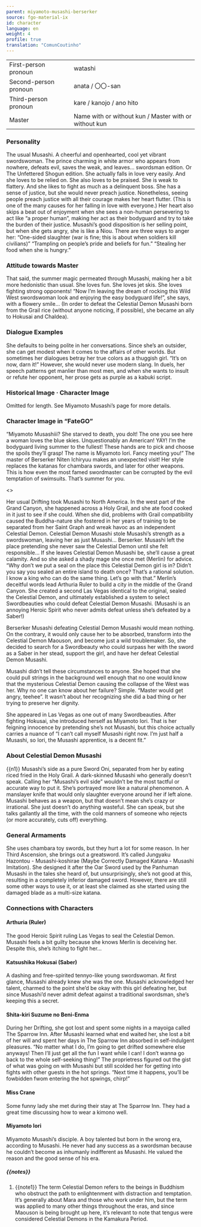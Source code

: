 ```yaml
---
parent: miyamoto-musashi-berserker
source: fgo-material-ix
id: character
language: en
weight: 4
profile: true
translation: "ComunCoutinho"
---
```


<table>
  <tr><td>First-person pronoun</td><td>watashi</td></tr>
  <tr><td>Second-person pronoun</td><td>anata / 〇〇-san</td></tr>
  <tr><td>Third-person pronoun</td><td>kare / kanojo / ano hito</td></tr>
  <tr><td>Master</td><td>Name with or without kun / Master with or without kun</td></tr>
</table>

### Personality

The usual Musashi.
A cheerful and openhearted, cool yet vibrant swordswoman.
The prince charming in white armor who appears from nowhere, defeats evil, saves the weak, and leaves… swordsman edition. Or The Unfettered Shogun edition.
She actually falls in love very easily.
And she loves to be relied on. She also loves to be praised. She is weak to flattery.
And she likes to fight as much as a delinquent boss.
She has a sense of justice, but she would never preach justice.
Nonetheless, seeing people preach justice with all their courage makes her heart flutter. (This is one of the many causes for her falling in love with everyone.)
Her heart also skips a beat out of enjoyment when she sees a non-human persevering to act like “a proper human”, making her act as their bodyguard and try to take the burden of their justice.
Musashi’s good disposition is her selling point, but when she gets angry, she is like a Niou.
There are three ways to anger her:
“One-sided slaughter (war is fine; this is about when soldiers kill civilians)”
“Trampling on people’s pride and beliefs for fun.”
“Stealing her food when she is hungry.”

### Attitude towards Master

That said, the summer magic permeated through Musashi, making her a bit more hedonistic than usual.
She loves fun. She loves jet skis. She loves fighting strong opponents!
“Now I’m leaving the dream of rocking this Wild West swordswoman look and enjoying the easy bodyguard life!”, she says, with a flowery smile… (In order to defeat the Celestial Demon Musashi born from the Grail rice (without anyone noticing, if possible), she became an ally to Hokusai and Chaldea).

### Dialogue Examples

She defaults to being polite in her conversations.
Since she’s an outsider, she can get modest when it comes to the affairs of other worlds.
But sometimes her dialogues betray her true colors as a thuggish girl. “It’s on now, darn it!”
However, she would never use modern slang.
In duels, her speech patterns get manlier than most men, and when she wants to insult or refute her opponent, her prose gets as purple as a kabuki script.

### Historical Image · Character Image

Omitted for length. See Miyamoto Musashi’s page for more details.

### Character Image in “FateGO”

“Miyamoto Musashiii? She starved to death, you dolt! The one you see here a woman loves the blue skies. Unquestionably an American! YAY! I’m the bodyguard living summer to the fullest! These hands are to pick and choose the spoils they’ll grasp! The name is Miyamoto Iori. Fancy meeting you!”
The master of Berserker Niten Ichiryuu makes an unexpected visit! Her style replaces the katanas for chambara swords, and later for other weapons.
This is how even the most famed swordmaster can be corrupted by the evil temptation of swimsuits. That’s summer for you.

<>

Her usual Drifting took Musashi to North America.
In the west part of the Grand Canyon, she happened across a Holy Grail, and she ate food cooked in it just to see if she could. When she did, problems with Grail compatibility caused the Buddha-nature she fostered in her years of training to be separated from her Saint Graph and wreak havoc as an independent Celestial Demon.
Celestial Demon Musashi stole Musashi’s strength as a swordswoman, leaving her as just Musashi… Berserker.
Musashi left the place pretending she never saw the Celestial Demon until she felt responsible… If she leaves Celestial Demon Musashi be, she’ll cause a great calamity. And so she asked a shady mage she once met (Merlin) for advice.
“Why don’t we put a seal on the place this Celestial Demon girl is in? Didn’t you say you sealed an entire island to death once? That’s a rational solution. I know a king who can do the same thing. Let’s go with that.”
Merlin’s deceitful words lead Arthuria Ruler to build a city in the middle of the Grand Canyon. She created a second Las Vegas identical to the original, sealed the Celestial Demon, and ultimately established a system to select Swordbeauties who could defeat Celestial Demon Musashi. (Musashi is an annoying Heroic Spirit who never admits defeat unless she’s defeated by a Saber!)

Berserker Musashi defeating Celestial Demon Musashi would mean nothing. On the contrary, it would only cause her to be absorbed, transform into the Celestial Demon Maouson, and become just a wild troublemaker.
So, she decided to search for a Swordbeauty who could surpass her with the sword as a Saber in her stead, support the girl, and have her defeat Celestial Demon Musashi.

Musashi didn’t tell these circumstances to anyone.
She hoped that she could pull strings in the background well enough that no one would know that the mysterious Celestial Demon causing the collapse of the West was her.
Why no one can know about her failure? Simple. “Master would get angry, teehee”.
It wasn’t about her recognizing she did a bad thing or her trying to preserve her dignity.

She appeared in Las Vegas as one out of many Swordbeauties.
After fighting Hokusai, she introduced herself as Miyamoto Iori.
That is her feigning innocence by pretending she’s not Musashi, but this choice actually carries a nuance of “I can’t call myself Musashi right now. I’m just half a Musashi, so Iori, the Musashi apprentice, is a decent fit.”

### About Celestial Demon Musashi

{{n1}}
Musashi’s side as a pure Sword Oni, separated from her by eating riced fried in the Holy Grail.
A dark-skinned Musashi who generally doesn’t speak.
Calling her “Musashi’s evil side” wouldn’t be the most tactful or accurate way to put it.
She’s portrayed more like a natural phenomenon. A manslayer knife that would only slaughter everyone around her if left alone.
Musashi behaves as a weapon, but that doesn’t mean she’s crazy or irrational.
She just doesn’t do anything wasteful. She can speak, but she talks gallantly all the time, with the cold manners of someone who rejects (or more accurately, cuts off) everything.

### General Armaments

She uses chambara toy swords, but they hurt a lot for some reason.
In her Third Ascension, she brings out a greatsword. It’s called Jungyaku Hazontou - Musashi-koshirae (Maybe Correctly Damaged Katana - Musashi Imitation).
She designed it after the Oar Sword used by the Panhuman Musashi in the tales she heard of, but unsurprisingly, she’s not good at this, resulting in a completely inferior damaged sword. However, there are still some other ways to use it, or at least she claimed as she started using the damaged blade as a multi-size katana.

### Connections with Characters

#### Arthuria (Ruler)

The good Heroic Spirit ruling Las Vegas to seal the Celestial Demon.
Musashi feels a bit guilty because she knows Merlin is deceiving her.
Despite this, she’s itching to fight her…

#### Katsushika Hokusai (Saber)

A dashing and free-spirited tennyo-like young swordswoman. At first glance, Musashi already knew she was the one.
Musashi acknowledged her talent, charmed to the point she’d be okay with this girl defeating her, but since Musashi’d never admit defeat against a traditional swordsman, she’s keeping this a secret.

#### Shita-kiri Suzume no Beni-Enma

During her Drifting, she got lost and spent some nights in a mayoiga called The Sparrow Inn.
After Musashi learned what end waited her, she lost a bit of her will and spent her days in The Sparrow Inn absorbed in self-indulgent pleasures. “No matter what I do, I’m going to get drifted somewhere else anyways! Then I’ll just get all the fun I want while I can! I don’t wanna go back to the whole self-seeking thing!”
The proprietress figured out the gist of what was going on with Musashi but still scolded her for getting into fights with other guests in the hot springs. “Next time it happens, you’ll be fowbidden fwom entering the hot spwings, chirp!”

#### Miss Crane

Some funny lady she met during their stay at The Sparrow Inn.
They had a great time discussing how to wear a kimono well.

#### Miyamoto Iori

Miyamoto Musashi’s disciple.
A boy talented but born in the wrong era, according to Musashi.
He never had any success as a swordsman because he couldn’t become as inhumanly indifferent as Musashi. He valued the reason and the good sense of his era.

##### {{notes}}

1. {{note1}} The term Celestial Demon refers to the beings in Buddhism who obstruct the path to enlightenment with distraction and temptation. It’s generally about Mara and those who work under him, but the term was applied to many other things throughout the eras, and since Maouson is being brought up here, it’s relevant to note that tengus were considered Celestial Demons in the Kamakura Period.
